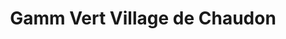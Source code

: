 ---
title: "Gamm Vert Village de Chaudon"
url: /chaudon/gamm-vert-village-de-chaudon/
shop: centre de jardinage
---